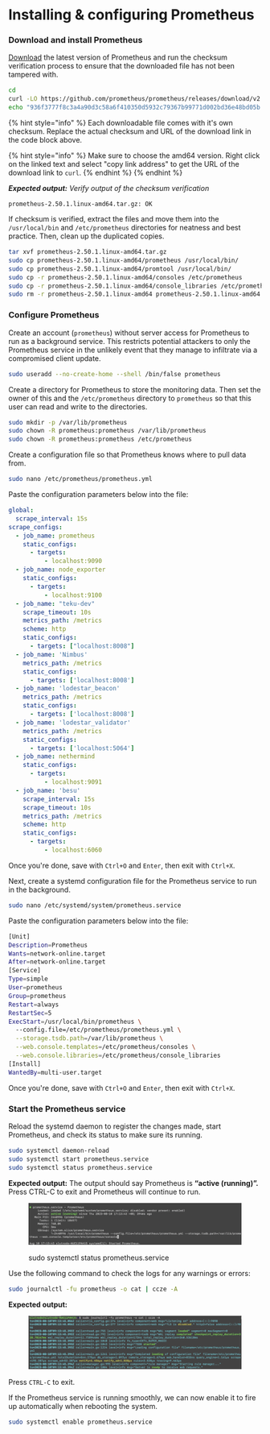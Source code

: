 # Installing & configuring Prometheus

### Download and install Prometheus

[Download](https://prometheus.io/download/) the latest version of Prometheus and run the checksum verification process to ensure that the downloaded file has not been tampered with.

```bash
cd
curl -LO https://github.com/prometheus/prometheus/releases/download/v2.50.1/prometheus-2.50.1.linux-amd64.tar.gz
echo "936f3777f8c3a4a90d3c58a6f410350d5932c79367b99771d002bd36e48bd05b prometheus-2.50.1.linux-amd64.tar.gz" | sha256sum --check
```

{% hint style="info" %}
Each downloadable file comes with it's own checksum. Replace the actual checksum and URL of the download link in the code block above.

{% hint style="info" %}
Make sure to choose the amd64 version. Right click on the linked text and select "copy link address" to get the URL of the download link to `curl`.
{% endhint %}
{% endhint %}

_**Expected output:** Verify output of the checksum verification_

```
prometheus-2.50.1.linux-amd64.tar.gz: OK
```

If checksum is verified, extract the files and move them into the `/usr/local/bin` and `/etc/prometheus` directories for neatness and best practice. Then, clean up the duplicated copies.

```bash
tar xvf prometheus-2.50.1.linux-amd64.tar.gz
sudo cp prometheus-2.50.1.linux-amd64/prometheus /usr/local/bin/
sudo cp prometheus-2.50.1.linux-amd64/promtool /usr/local/bin/
sudo cp -r prometheus-2.50.1.linux-amd64/consoles /etc/prometheus
sudo cp -r prometheus-2.50.1.linux-amd64/console_libraries /etc/prometheus
sudo rm -r prometheus-2.50.1.linux-amd64 prometheus-2.50.1.linux-amd64.tar.gz
```

### Configure Prometheus&#x20;

Create an account (`prometheus`) without server access for Prometheus to run as a background service. This restricts potential attackers to only the Prometheus service in the unlikely event that they manage to infiltrate via a compromised client update.

```bash
sudo useradd --no-create-home --shell /bin/false prometheus
```

Create a directory for Prometheus to store the monitoring data. Then set the owner of this and the `/etc/prometheus` directory to `prometheus` so that this user can read and write to the directories.

```bash
sudo mkdir -p /var/lib/prometheus
sudo chown -R prometheus:prometheus /var/lib/prometheus
sudo chown -R prometheus:prometheus /etc/prometheus
```

Create a configuration file so that Prometheus knows where to pull data from.

```bash
sudo nano /etc/prometheus/prometheus.yml
```

Paste the configuration parameters below into the file:

```yaml
global:
  scrape_interval: 15s
scrape_configs:
  - job_name: prometheus
    static_configs:
      - targets:
          - localhost:9090
  - job_name: node_exporter
    static_configs:
      - targets:
          - localhost:9100
  - job_name: "teku-dev"
    scrape_timeout: 10s
    metrics_path: /metrics
    scheme: http
    static_configs:
      - targets: ["localhost:8008"]
  - job_name: 'Nimbus'
    metrics_path: /metrics
    static_configs:
      - targets: ['localhost:8008']
  - job_name: 'lodestar_beacon'
    metrics_path: /metrics
    static_configs:
      - targets: ['localhost:8008']
  - job_name: 'lodestar_validator'
    metrics_path: /metrics
    static_configs:
      - targets: ['localhost:5064']
  - job_name: nethermind
    static_configs:
      - targets:
          - localhost:9091
  - job_name: 'besu'
    scrape_interval: 15s
    scrape_timeout: 10s
    metrics_path: /metrics
    scheme: http
    static_configs:
      - targets:
          - localhost:6060
```

Once you're done, save with `Ctrl+O` and `Enter`, then exit with `Ctrl+X`.

Next, create a systemd configuration file for the Prometheus service to run in the background.

```bash
sudo nano /etc/systemd/system/prometheus.service
```

Paste the configuration parameters below into the file:

```bash
[Unit]
Description=Prometheus
Wants=network-online.target
After=network-online.target
[Service]
Type=simple
User=prometheus
Group=prometheus
Restart=always
RestartSec=5
ExecStart=/usr/local/bin/prometheus \
  --config.file=/etc/prometheus/prometheus.yml \
  --storage.tsdb.path=/var/lib/prometheus \
  --web.console.templates=/etc/prometheus/consoles \
  --web.console.libraries=/etc/prometheus/console_libraries
[Install]
WantedBy=multi-user.target
```

Once you're done, save with `Ctrl+O` and `Enter`, then exit with `Ctrl+X`.

### Start the Prometheus service

Reload the systemd daemon to register the changes made, start Prometheus, and check its status to make sure its running.

```bash
sudo systemctl daemon-reload
sudo systemctl start prometheus.service
sudo systemctl status prometheus.service
```

**Expected output:** The output should say Prometheus is **“active (running)”.** Press CTRL-C to exit and Prometheus will continue to run.

<figure><img src="../../.gitbook/assets/Screenshot 2023-08-10 at 5.14.03 PM.png" alt=""><figcaption><p>sudo systemctl status prometheus.service</p></figcaption></figure>

Use the following command to check the logs for any warnings or errors:

```bash
sudo journalctl -fu prometheus -o cat | ccze -A
```

**Expected output:**

<figure><img src="../../.gitbook/assets/Screenshot 2023-08-10 at 5.15.25 PM.png" alt=""><figcaption></figcaption></figure>

Press `CTRL-C` to exit.

If the Prometheus service is running smoothly, we can now enable it to fire up automatically when rebooting the system.

```bash
sudo systemctl enable prometheus.service
```
